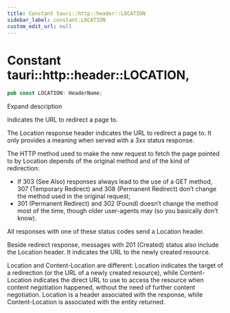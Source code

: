 ```yaml
---
title: Constant tauri::http::header::LOCATION
sidebar_label: constant.LOCATION
custom_edit_url: null
---
```


  # Constant tauri::http&#x3A;:header::LOCATION,

```rs
pub const LOCATION: HeaderName;
```

Expand description

Indicates the URL to redirect a page to.

The Location response header indicates the URL to redirect a page to. It only provides a meaning when served with a 3xx status response.

The HTTP method used to make the new request to fetch the page pointed to by Location depends of the original method and of the kind of redirection:

-   If 303 (See Also) responses always lead to the use of a GET method, 307 (Temporary Redirect) and 308 (Permanent Redirect) don’t change the method used in the original request;
-   301 (Permanent Redirect) and 302 (Found) doesn’t change the method most of the time, though older user-agents may (so you basically don’t know).

All responses with one of these status codes send a Location header.

Beside redirect response, messages with 201 (Created) status also include the Location header. It indicates the URL to the newly created resource.

Location and Content-Location are different: Location indicates the target of a redirection (or the URL of a newly created resource), while Content-Location indicates the direct URL to use to access the resource when content negotiation happened, without the need of further content negotiation. Location is a header associated with the response, while Content-Location is associated with the entity returned.
  